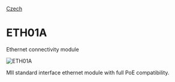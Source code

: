 
[Czech](./README.cs.md)
<!--- module --->
# ETH01A
<!--- Emodule --->

<!--- subtitle --->Ethernet connectivity module<!--- Esubtitle --->

![ETH01A](/doc/img/ETH01A_QRcode.png)

<!--- description --->MII standard interface ethernet module with full PoE compatibility. <!--- Edescription --->
            